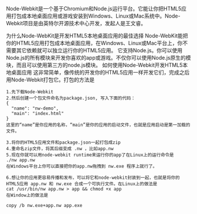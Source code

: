 Node-Webkit是一个基于Chromium和Node.js运行平台。它能让你把HTML5应用打包成本地桌面应用或游戏安装到Windows、Linux或Mac系统中。Node-Webkit项目是由英特尔开源技术中心开发，发起人是王文睿。

为什么Node-WebKit是开发HTML5本地桌面应用的最佳选择
Node-WebKit能把你的HTML5应用打包成本地桌面应用，在Windows、Linux或Mac平台上，你不需要其它依赖就可以独立运行你的HTML5应用。
它支持Node.js。你可以使用Node.js的所有模块来开发你喜欢的app或游戏。不仅你可以使用Node.js原生的模块，而且可以使用第三方的node.js模块。
如何使用Node-Webkit开发HTML5本地桌面应用
这非常简单，像传统的开发你的HTML5应用一样开发它们，完成之后用Node-Webkit打包它。打包的方法是
```
1.先下载Node-Webkit
2.然后创建一个包文件命名为package.json, 写入下面的代码：
{
  "name": "nw-demo",
  "main": "index.html"
}
这里的“name”是你应用的名称，“main”是你的应用的启动文件，也就是应用启动是第一加载的文件。

3.将你的HTML5应用文件和package.json一起打包成zip
4.重命名zip文件，将其后缀变成 .nw ，比如app.nw
5.现在你就可以用node-webkit runtime来运行你的app了在Linux上的运行命令是
./nw app.nw
在Windows平台上你可以直接把你的app.nw拖拽到 nw.exe 程序上就行了。

6.想让你的应用更容易传播和发布，可以将它和node-webkit封装到一起，也就是将你的HTML5应用 app.nw 和 nw.exe 合成一个可执行文件。在Linux上的做法是
cat /usr/bin/nw app.nw > app && chmod +x app
在Window上的做法是

copy /b nw.exe+app.nw app.exe
```
